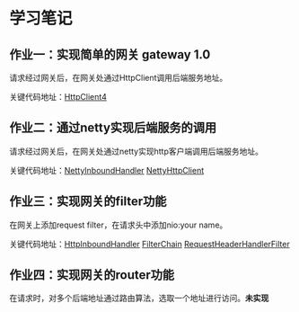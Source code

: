 # 学习笔记

## 作业一：实现简单的网关 gateway 1.0

请求经过网关后，在网关处通过HttpClient调用后端服务地址。

关键代码地址：[HttpClient4](../netty-gateway1.0/src/main/java/com/wkk/learn/java/netty/gateway/client/HttpClient4.java)

## 作业二：通过netty实现后端服务的调用

请求经过网关后，在网关处通过netty实现http客户端调用后端服务地址。

关键代码地址：[NettyInboundHandler](../netty-gateway1.0/src/main/java/com/wkk/learn/java/netty/gateway/client/NettyInboundHandler.java) [NettyHttpClient](../netty-gateway1.0/src/main/java/com/wkk/learn/java/netty/gateway/client/NettyHttpClient.java) 

## 作业三：实现网关的filter功能

在网关上添加request filter，在请求头中添加nio:your name。

关键代码地址：[HttpInboundHandler](../netty-gateway1.0/src/main/java/com/wkk/learn/java/netty/gateway/inbound/HttpInboundHandler.java) [FilterChain](../netty-gateway1.0/src/main/java/com/wkk/learn/java/netty/gateway/filter/FilterChain.java) [RequestHeaderHandlerFilter](../netty-gateway1.0/src/main/java/com/wkk/learn/java/netty/gateway/filter/RequestHeaderHandlerFilter.java)

## 作业四：实现网关的router功能

在请求时，对多个后端地址通过路由算法，选取一个地址进行访问。**未实现**
